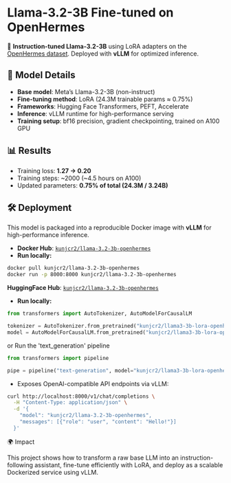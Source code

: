 # Llama-3.2-3B Fine-tuned on OpenHermes

🚀 **Instruction-tuned Llama-3.2-3B** using LoRA adapters on the [OpenHermes dataset](https://huggingface.co/datasets/teknium/OpenHermes). Deployed with **vLLM** for optimized inference.

## 📌 Model Details

- **Base model**: Meta’s Llama-3.2-3B (non-instruct)
- **Fine-tuning method**: LoRA (24.3M trainable params ≈ 0.75%)
- **Frameworks**: Hugging Face Transformers, PEFT, Accelerate
- **Inference**: vLLM runtime for high-performance serving
- **Training setup**: bf16 precision, gradient checkpointing, trained on A100 GPU

## 📊 Results

- Training loss: **1.27 → 0.20**
- Training steps: ~2000 (~4.5 hours on A100)
- Updated parameters: **0.75% of total (24.3M / 3.24B)**

## 🛠 Deployment

This model is packaged into a reproducible Docker image with **vLLM** for high-performance inference.

- **Docker Hub**: [`kunjcr2/llama-3.2-3b-openhermes`](https://hub.docker.com/r/kunjcr2/llama-3.2-3b-vllm)
- **Run locally:**

```bash
docker pull kunjcr2/llama-3.2-3b-openhermes
docker run -p 8000:8000 kunjcr2/llama-3.2-3b-openhermes
```

**HuggingFace Hub**: [`kunjcr2/llama-3.2-3b-openhermes`](https://huggingface.co/kunjcr2/llama3-3b-lora-openhermes)
- **Run locally:**

```python
from transformers import AutoTokenizer, AutoModelForCausalLM

tokenizer = AutoTokenizer.from_pretrained("kunjcr2/llama3-3b-lora-openhermes")
model = AutoModelForCausalLM.from_pretrained("kunjcr2/llama3-3b-lora-openhermes")
```
or Run the 'text_generation' pipeline
```python 
from transformers import pipeline

pipe = pipeline("text-generation", model="kunjcr2/llama3-3b-lora-openhermes")
```

- Exposes OpenAI-compatible API endpoints via vLLM:

```bash
curl http://localhost:8000/v1/chat/completions \
  -H "Content-Type: application/json" \
  -d '{
    "model": "kunjcr2/llama-3.2-3b-openhermes",
    "messages": [{"role": "user", "content": "Hello!"}]
  }'
```

🌍 Impact

This project shows how to transform a raw base LLM into an instruction-following assistant, fine-tune efficiently with LoRA, and deploy as a scalable Dockerized service using vLLM.

